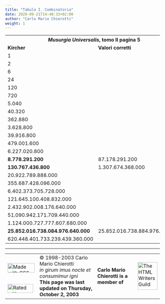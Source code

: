```yaml
---
title: "Tabula I. Combinatoria"
date: 2020-09-21T14:48:33+02:00
author: "Carlo Mario Chierotti"
weight: 1
---
```


<TABLE CELLPADDING="5">
<TR>
<TH CLASS="ak" COLSPAN="2"><EM>Musurgia Universalis</EM>, tomo II pagina 5</TH>
</TR>
<TR>
<TD CLASS="bk"><STRONG>Kircher</STRONG></TD>
<TD CLASS="bk"><STRONG>Valori corretti</STRONG></TD>
</TR>
<TR>
<TD CLASS="pk">1</TD>
</TR>
<TR>
<TD CLASS="pk">2</TD>
</TR>
<TR>
<TD CLASS="pk">6</TD>
</TR>
<TR>
<TD CLASS="pk">24</TD>
</TR>
<TR>
<TD CLASS="pk">120</TD>
</TR>
<TR>
<TD CLASS="pk">720</TD>
</TR>
<TR>
<TD CLASS="pk">5.040</TD>
</TR>
<TR>
<TD CLASS="pk">40.320</TD>
</TR>
<TR>
<TD CLASS="pk">362.880</TD>
</TR>
<TR>
<TD CLASS="pk">3.628.800</TD>
</TR>
<TR>
<TD CLASS="pk">39.916.800</TD>
</TR>
<TR>
<TD CLASS="pk">479.001.600</TD>
</TR>
<TR>
<TD CLASS="pk">6.227.020.800</TD>
</TR>
<TR>
<TD CLASS="pk"><STRONG>8.778.291.200</STRONG></TD>
<TD CLASS="pk">87.178.291.200</TD>
</TR>
<TR>
<TD CLASS="pk"><STRONG>130.767.436.800</STRONG></TD>
<TD CLASS="pk">1.307.674.368.000</TD>
</TR>
<TR>
<TD CLASS="pk">20.922.789.888.000</TD>
</TR>
<TR>
<TD CLASS="pk">355.687.428.096.000</TD>
</TR>
<TR>
<TD CLASS="pk">6.402.373.705.728.000</TD>
</TR>
<TR>
<TD CLASS="pk">121.645.100.408.832.000</TD>
</TR>
<TR>
<TD CLASS="pk">2.432.902.008.176.640.000</TD>
</TR>
<TR>
<TD CLASS="pk">51.090.942.171.709.440.000</TD>
</TR>
<TR>
<TD CLASS="pk">1.124.000.727.777.607.680.000</TD>
</TR>
<TR>
<TD CLASS="pk"><STRONG>25.852.016.738.084.976.640.000</STRONG></TD>
<TD CLASS="pk">25.852.016.738.884.976.640.000</TD>
</TR>
<TR>
<TD CLASS="pk">620.448.401.733.239.439.360.000</TD>
</TR>
</TABLE>
<HR>
<TABLE WIDTH="85%">
<TR>
<TD CLASS="l"></TD>
<TD ROWSPAN="3" CLASS="l">
&copy; 1998-2003 Carlo Mario Chierotti
<BR>
<EM>in girum imus nocte et consumimur igni</EM>
<BR>
<STRONG>This page was last updated on Thursday, October 2, 2003</STRONG>
</TD>
<TD ROWSPAN="3" CLASS="r"><STRONG>Carlo Mario Chierotti is a member of</STRONG>&nbsp;</TD>
<TD ROWSPAN="3" CLASS="r"><A HREF="http://www.hwg.org/"><IMG ALT="The HTML Writers Guild" HEIGHT="90" SRC="../immagini/hwglogo.gif" TITLE="Link to The HTML Writers Guild" WIDTH="64"></A></TD>
</TR>
<TR>
<TD CLASS="l"><A HREF="http://www.w3.org/style/css/buttons"><IMG ALT="Made with CSS" HEIGHT="31" SRC="http://www.w3.org/Style/CSS/Buttons/mwcos" WIDTH="88"></A></TD>
</TR>
<TR>
<TD CLASS="l"><A HREF="http://www.rsac.org"><IMG SRC="../immagini/rsaclabel.gif" WIDTH="83" HEIGHT="29" ALT="Rated with RSAC!"></A></TD>
</TR>
</TABLE>
</BODY>
</HTML>

